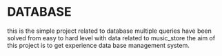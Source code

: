 # DATABASE
this is the simple project  related to database 
multiple queries have been solved from easy to hard level with data related to music_store
the aim of this project is to get experience  data base management system.
